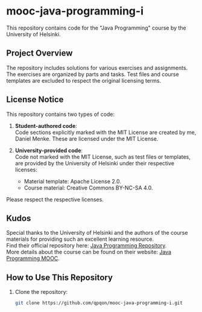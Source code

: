 # mooc-java-programming-i

This repository contains code for the  "Java Programming" course by the University of Helsinki.

## Project Overview

The repository includes solutions for various exercises and assignments. The exercises are organized by parts and tasks.
Test files and course templates are excluded to respect the original licensing terms.

## License Notice

This repository contains two types of code:

1. **Student-authored code**:  
   Code sections explicitly marked with the MIT License are created by me, Daniel Menke. These are licensed under the MIT License.

2. **University-provided code**:  
   Code not marked with the MIT License, such as test files or templates, are provided by the University of Helsinki under their respective licenses:
   - Material template: Apache License 2.0.
   - Course material: Creative Commons BY-NC-SA 4.0.

Please respect the respective licenses.

## Kudos

Special thanks to the University of Helsinki and the authors of the course materials for providing such an excellent learning resource.  
Find their official repository here: [Java Programming Repository](https://github.com/rage/java-programming).  
More details about the course can be found on their website: [Java Programming MOOC](https://java-programming.mooc.fi/).

## How to Use This Repository

1. Clone the repository:
   ```bash
   git clone https://github.com/qpqon/mooc-java-programming-i.git
